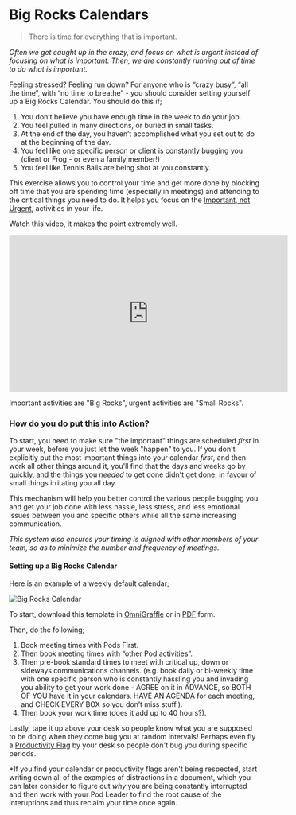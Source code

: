 # Big Rocks Calendars

> There is time for everything that is important.

<i>Often we get caught up in the crazy, and focus on what is urgent instead of focusing on what is important. Then, we are constantly running out of time to do what is important.</i>

Feeling stressed? Feeling run down? For anyone who is “crazy busy”, “all the time”, with “no time to breathe” - you should consider setting yourself up a Big Rocks Calendar. You should do this if;

1. You don’t believe you have enough time in the week to do your job.
2. You feel pulled in many directions, or buried in small tasks.
3. At the end of the day, you haven’t accomplished what you set out to do at the beginning of the day.
4. You feel like one specific person or client is constantly bugging you (client or Frog - or even a family member!)
5. You feel like Tennis Balls are being shot at you constantly.

This exercise allows you to control your time and get more done by blocking off time that you are spending time (especially in meetings) and attending to the critical things you need to do. It helps you focus on the [Important, not Urgent](ImportantVSUrgent.md), activities in your life.

Watch this video, it makes the point extremely well. 

<iframe width="560" height="315" src="https://www.youtube.com/embed/ZHne8c5qg0g" frameborder="0" allowfullscreen></iframe>

Important activities are "Big Rocks", urgent activities are "Small Rocks".
 
### How do you do put this into Action?

To start, you need to make sure "the important" things are scheduled *first* in your week, before you just let the week "happen" to you. If you don't explicitly put the most important things into your calendar *first*, and then work all other things around it, you'll find that the days and weeks go by quickly, and the things you *needed* to get done didn't get done, in favour of small things irritating you all day.

This mechanism will help you better control the various people bugging you and get your job done with less hassle, less stress, and less emotional issues between you and specific others while all the same increasing communication. 

*This system also ensures your timing is aligned with other members of your team, so as to minimize the number and frequency of meetings.*

#### Setting up a Big Rocks Calendar

Here is an example of a weekly default calendar;

![Big Rocks Calendar](images/BigRocks.png)

To start, download this template in [OmniGraffle](images/CalendarBlocking.graffle.zip) or in [PDF](images/CalendarBlocking.pdf) form.

Then, do the following;

1. Book meeting times with Pods First.
2. Then book meeting times with “other Pod activities”.
3. Then pre-book standard times to meet with critical up, down or sideways communications channels. (e.g. book daily or bi-weekly time with one specific person who is constantly hassling you and invading you ability to get your work done - AGREE on it in ADVANCE, so BOTH OF YOU have it in your calendars. HAVE AN AGENDA for each meeting, and CHECK EVERY BOX so you don’t miss stuff.).
4. Then book your work time (does it add up to 40 hours?).

Lastly, tape it up above your desk so people know what you are supposed to be doing when they come bug you at random intervals! Perhaps even fly a [Productivity Flag](productivityflags.md) by your desk so people don't bug you during specific periods.

*If you find your calendar or productivity flags aren't being respected, start writing down all of the examples of distractions in a document, which you can later consider to figure out *why* you are being constantly interrupted and then work with your Pod Leader to find the root cause of the interuptions and thus reclaim your time once again.

